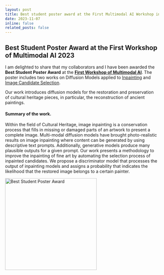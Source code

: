 ```yaml
---
layout: post
title: Best student poster award at the First Multimodal AI Workshop in the UK
date: 2023-11-07
inline: false
related_posts: false
---
```


## Best Student Poster Award at the First Workshop of Multimodal AI 2023

I am delighted to share that my collaborators and I have been awarded the **Best Student Poster Award** at the **[First Workshop of Multimodal AI](https://multimodalai.github.io/multimodalai23/)**.
The poster includes two works on Diffusion Models applied to [Inpainting](https://openaccess.thecvf.com/content/CVPR2022W/NTIRE/papers/Cipolina-Kun_Comparison_of_CoModGans_LaMa_and_GLIDE_for_Art_Inpainting_Completing_CVPRW_2022_paper.pdf) and [Image Candidate Selection](https://research.latinxinai.org/papers/icml/2022/pdf/paper_3.pdf).

Our work introduces diffusion models for the restoration and preservation of cultural heritage pieces, in particular, the reconstruction of ancient paintings.

#### Summary of the work.

Within the field of Cultural Heritage, image inpainting is a conservation process that fills in missing or damaged parts of an artwork to present a complete image. Multi-modal diffusion models have brought photo-realistic results on image inpainting where content can be generated by using descriptive text prompts. Additionally, generative models produce many plausible outputs for a given prompt. Our work presents a methodology to improve the inpainting of fine art by automating the selection process of inpainted candidates. We propose a discriminator model that processes the output of inpainting models and assigns a probability that indicates the likelihood that the restored image belongs to a certain painter.


<img src="{{ site.baseurl }}/assets/img/2023-Multimodal-Best_Student_Poster_Award.jpg" alt="Best Student Poster Award" width="300">
